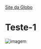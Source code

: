 [Site da Globo](https://ge.globo.com/) 
# Teste-1
![imagem](https://www.google.com/imgres?q=naruto%20pro%20git&imgurl=https%3A%2F%2Frepository-images.githubusercontent.com%2F385952348%2Fda10b111-20c2-4af4-bfe5-47bc21f6a06a&imgrefurl=https%3A%2F%2Fgithub.com%2Fgustavonobreza%2Fnaruto-api&docid=begSY7rH_G84IM&tbnid=8SO4C4qjRN2GVM&vet=12ahUKEwiDh-XMvpaIAxWtqJUCHdFKGboQM3oECBoQAA..i&w=720&h=540&hcb=2&ved=2ahUKEwiDh-XMvpaIAxWtqJUCHdFKGboQM3oECBoQAA)
